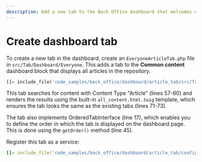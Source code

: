 ```yaml
---
description: Add a new tab to the Back Office dashboard that welcomes every user after logging in.
---
```


# Create dashboard tab

To create a new tab in the dashboard, create an `EveryoneArticleTab.php` file in `src/Tab/Dashboard/Everyone`.
This adds a tab to the **Common content** dashboard block that displays all articles in the repository.

``` php hl_lines="17 45 57-60 71-73"
[[= include_file('code_samples/back_office/dashboard/article_tab/src/Tab/Dashboard/Everyone/EveryoneArticleTab.php') =]]
```

This tab searches for content with Content Type "Article" (lines 57-60)
and renders the results using the built-in `all_content.html.twig` template,
which ensures the tab looks the same as the existing tabs (lines 71-73).

The tab also implements OrderedTabInterface (line 17),
which enables you to define the order in which the tab is displayed on the dashboard page.
This is done using the `getOrder()` method (line 45).

Register this tab as a service:

``` yaml
[[= include_file('code_samples/back_office/dashboard/article_tab/config/custom_services.yaml', 0, 7) =]]
```
